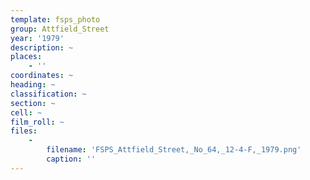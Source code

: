 ```yaml
---
template: fsps_photo
group: Attfield_Street
year: '1979'
description: ~
places:
    - ''
coordinates: ~
heading: ~
classification: ~
section: ~
cell: ~
film_roll: ~
files:
    -
        filename: 'FSPS_Attfield_Street,_No_64,_12-4-F,_1979.png'
        caption: ''
---
```

